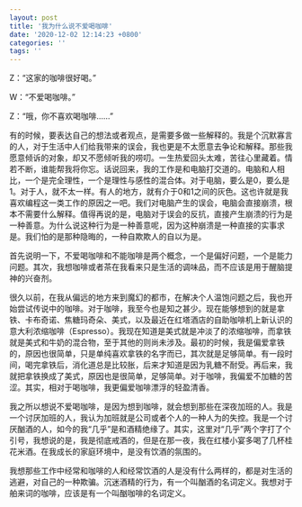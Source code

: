 ```yaml
---
layout: post
title: '我为什么说不爱喝咖啡'
date: '2020-12-02 12:14:23 +0800'
categories: ''
tags: ''
---
```


Z：“这家的咖啡很好喝。”

W：“不爱喝咖啡。”

Z：“哦，你不喜欢喝咖啡……”

有的时候，要表达自己的想法或者观点，是需要多做一些解释的。我是个沉默寡言的人，对于生活中人们给我带来的误会，我也更是不太愿意去争论和解释。那些我愿意倾诉的对象，却又不愿倾听我的唠叨。一生热爱回头太难，苦往心里藏着。情若不断，谁能帮我将你忘。话说回来，我的工作是和电脑打交道的。电脑和人相比，一个是完全理性，一个是理性与感性的混合体。对于电脑，要么是0，要么是1。对于人，就不太一样。有人的地方，就有介于0和1之间的灰色。这也许就是我喜欢编程这一类工作的原因之一吧。我们对电脑产生的误会，电脑会直接崩溃，根本不需要什么解释。值得再说的是，电脑对于误会的反抗，直接产生崩溃的行为是一种善意。为什么说这种行为是一种善意呢，因为这种崩溃是一种直接的实事求是。我们怕的是那种隐晦的，一种自欺欺人的自以为是。

首先说明一下，不爱喝咖啡和不能咖啡是两个概念，一个是偏好问题，一个是能力问题。其次，我想咖啡或者茶在我看来只是生活的调味品，而不应该是用于醒脑提神的兴奋剂。

很久以前，在我从偏远的地方来到魔幻的都市，在解决个人温饱问题之后，我也开始尝试传说中的咖啡。对于咖啡，我至今也是知之甚少。现在能够想到的就是拿铁、卡布奇诺、焦糖玛奇朵、美式，以及最近在红塔酒店的自助咖啡机上新认识的意大利浓缩咖啡（Espresso）。我现在知道是美式就是冲淡了的浓缩咖啡，而拿铁就是美式和牛奶的混合物，至于其他的则尚未涉及。最初的时候，我是偏爱拿铁的，原因也很简单，只是单纯喜欢拿铁的名字而已，其次就是足够简单。有一段时间，喝完拿铁后，消化道总是比较胀，后来才知道是因为乳糖不耐受。再后来，我就把拿铁换成了美式，原因也是很简单，足够简单。对于咖啡，我偏爱不加糖的苦涩。其实，相对于喝咖啡，我更偏爱咖啡漂浮的轻盈清香。

我之所以想说不爱喝咖啡，是因为想到咖啡，就会想到那些在深夜加班的人。我是一个讨厌加班的人，我认为加班就是公司或者个人的一种人为的失控。我是一个讨厌酗酒的人，如今的我“几乎”是和酒精绝缘了。其实，这里对“几乎”两个字打了个引号，我想说的是，我是彻底戒酒的，但是在那一夜，我在红楼小宴多喝了几杯桂花米酒。在我成长的家庭环境中，是没有饮酒的氛围的。

我想那些工作中经常和咖啡的人和经常饮酒的人是没有什么两样的，都是对生活的逃避，对自己的一种欺骗。沉迷酒精的行为，有一个叫酗酒的名词定义。我想对于舶来词的咖啡，应该是有一个叫酗咖啡的名词定义。
